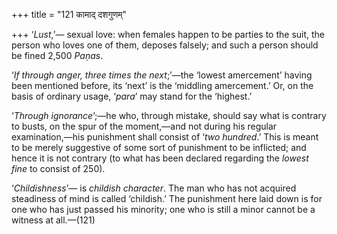 +++
title = "121 कामाद् दशगुणम्"

+++
‘*Lust*,’— sexual love: when females happen to be parties to the suit,
the person who loves one of them, deposes falsely; and such a person
should be fined 2,500 *Paṇas*.

‘*If through anger, three times the next*;’—the ‘lowest amercement’
having been mentioned before, its ‘next’ is the ‘middling amercement.’
Or, on the basis of ordinary usage, ‘*para*’ may stand for the
‘highest.’

‘*Through ignorance*’;—he who, through mistake, should say what is
contrary to busts, on the spur of the moment,—and not during his regular
examination,—his punishment shall consist of ‘*two hundred*.’ This is
meant to be merely suggestive of some sort of punishment to be
inflicted; and hence it is not contrary (to what has been declared
regarding the *lowest fine* to consist of 250).

‘*Childishness*’— is *childish character*. The man who has not acquired
steadiness of mind is called ‘childish.’ The punishment here laid down
is for one who has just passed his minority; one who is still a minor
cannot be a witness at all.—(121)


